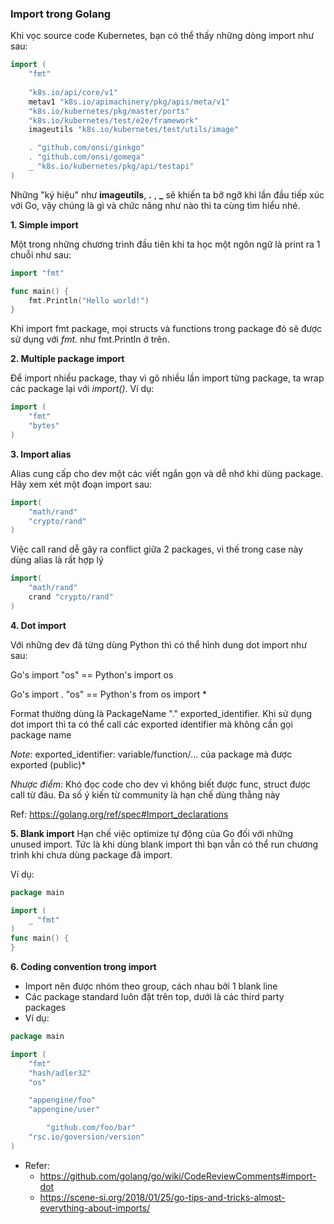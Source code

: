 ### Import trong Golang
Khi vọc source code Kubernetes, bạn có thể thấy những dòng import như sau:
```go
import (
	"fmt"
	
	"k8s.io/api/core/v1"
	metav1 "k8s.io/apimachinery/pkg/apis/meta/v1"
	"k8s.io/kubernetes/pkg/master/ports"
	"k8s.io/kubernetes/test/e2e/framework"
	imageutils "k8s.io/kubernetes/test/utils/image"

	. "github.com/onsi/ginkgo"
	. "github.com/onsi/gomega"
	_ "k8s.io/kubernetes/pkg/api/testapi"
)
```
Những "ký hiệu" như **imageutils**, **.** , **_** sẽ khiến ta bỡ ngỡ khi lần đầu tiếp xúc với Go, vậy chúng là gì và chức năng như nào thì ta cùng tìm hiểu nhé.

**1. Simple import**

Một trong những chương trình đầu tiên khi ta học một ngôn ngữ là print ra 1 chuỗi như sau:
```go
import "fmt"

func main() {
    fmt.Println("Hello world!")
}
```
Khi import fmt package, mọi structs và functions trong package đó sẽ được sử dụng với *fmt.* như fmt.Println ở trên.

**2. Multiple package import**

Để import nhiều package, thay vì gõ nhiều lần import từng package, ta wrap các package lại với *import()*. 
Ví dụ:
```go
import (
    "fmt"
    "bytes"
)
```

**3. Import alias**

Alias cung cấp cho dev một các viết ngắn gọn và dễ nhớ khi dùng package.
Hãy xem xét một đoạn import sau:
```go
import(
	"math/rand"
    "crypto/rand"
)
```
Việc call rand dễ gây ra conflict giữa 2 packages, vì thế trong case này dùng alias là rất hợp lý
```go
import(
	"math/rand"
    crand "crypto/rand"
)
```
**4. Dot import**

Với những dev đã từng dùng Python thì có thể hình dung dot import như sau:

Go's import "os" == Python's import os

Go's import . "os" == Python's from os import *

Format thường dùng là PackageName "." exported_identifier. 
Khi sử dụng dot import thì ta có thể call các exported identifier mà không cần gọi package name

*Note*: exported_identifier: variable/function/... của package mà được exported (public)*

*Nhược điểm*: Khó đọc code cho dev vì không biết được func, struct được call từ đâu. Đa số ý kiến từ community là hạn chế dùng thằng này

Ref: https://golang.org/ref/spec#Import_declarations

**5. Blank import**
Hạn chế việc optimize tự động của Go đối với những unused import. Tức là khi dùng blank import thì bạn vẫn có thể run chương trình khi chưa dùng package đã import.

Ví dụ:
```go
package main

import (
	_ "fmt"
)
func main() {
}

```

**6. Coding convention trong import**

- Import nên được nhóm theo group, cách nhau bởi 1 blank line
- Các package standard luôn đặt trên top, dưới là các third party packages
- Ví dụ:
```go
package main

import (
	"fmt"
	"hash/adler32"
	"os"

	"appengine/foo"
	"appengine/user"

        "github.com/foo/bar"
	"rsc.io/goversion/version"
)
```

- Refer:
	- https://github.com/golang/go/wiki/CodeReviewComments#import-dot
	- https://scene-si.org/2018/01/25/go-tips-and-tricks-almost-everything-about-imports/
